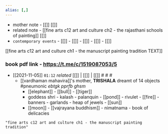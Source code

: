 ```yaml
---
alias: [,]
---
```

- mother note	- [[]] [[]] 
- related note - [[fine arts c12 art and culture ch2 - the rajasthani schools of painting]] [[]]
- `contemporary events`  - [[]]  - [[]]  - [[]]  - [[]]  - [[]]

[[fine arts c12 art and culture ch1 - the manuscript painting tradition TEXT]]
### book pdf link - https://t.me/c/1519087053/5
- [[2021-11-05]]  `01:12` _related_ [[]] | [[]] | [[]] # # #
	- [[vardhaman mahavira]]'s mother, **TRISHALA** dreamt of 14 objects #pneumonic _ebtgk pprfb ghsm_
		- [[elephant]] 	 - [[bull]] 	 - [[tiger]]
		- goddess shri  - kalash - palanquin - [[pond]] 	- rivulet - [[fire]]	 - banners  - garlands - heap of jewels  - [[sun]]
		- [[moon]]  - [[vajrayana buddhism]]  - nimatnama - book of delicacies

```query 2021-11-13 09:58
"fine arts c12 art and culture ch1 - the manuscript painting tradition"
```